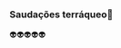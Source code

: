 ###  Saudações terráqueo👋

<!--
**SHIELD-0/SHIELD-0** is a ✨ _special_ ✨ repository because its `README.md` (this file) appears on your GitHub profile.

Here are some ideas to get you started:

Sem tempo irmão
-->👽👽👽👽👽

